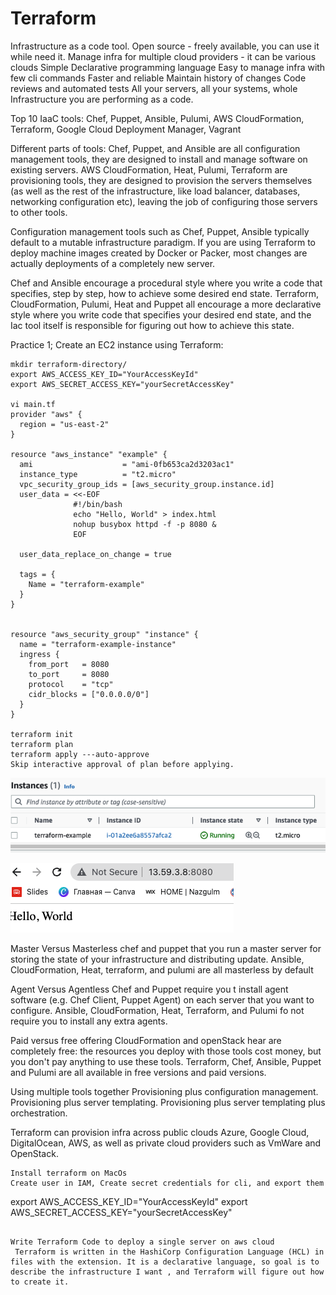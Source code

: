 # Terraform

Infrastructure as a code tool.
Open source - freely available, you can use it while need it.
Manage infra for multiple cloud providers - it can be various clouds
Simple
Declarative programming language
Easy to manage infra with few cli commands
Faster and reliable
Maintain history of changes
Code reviews and automated tests
All your servers, all your systems, whole Infrastructure you are performing as a code.

Top 10 IaaC tools:
Chef, Puppet, Ansible, Pulumi, AWS CloudFormation, Terraform, Google Cloud Deployment Manager, Vagrant

Different parts of tools:
Chef, Puppet, and Ansible are all configuration management tools, they are designed to install and manage software on existing servers. AWS CloudFormation, Heat, Pulumi, Terraform are provisioning tools, they are designed to provision the servers themselves (as well as the rest of the infrastructure, like load balancer, databases, networking configuration etc), leaving the job of configuring those servers to other tools.

Configuration management tools such as Chef, Puppet, Ansible typically default to a mutable infrastructure paradigm. If you are using Terraform to deploy machine images created by Docker or Packer, most changes are actually deployments of a completely new server.

Chef and Ansible encourage a procedural style where you write a code that specifies, step by step, how to achieve some desired end state. Terraform, CloudFormation, Pulumi, Heat and Puppet all encourage a more declarative style where you write code that specifies your desired end state, and the Iac tool itself is responsible for figuring out how to achieve this state.

Practice 1; Create an EC2 instance using Terraform:

```
mkdir terraform-directory/
export AWS_ACCESS_KEY_ID="YourAccessKeyId"
export AWS_SECRET_ACCESS_KEY="yourSecretAccessKey"

vi main.tf
provider "aws" {
  region = "us-east-2"
}

resource "aws_instance" "example" {
  ami                    = "ami-0fb653ca2d3203ac1"
  instance_type          = "t2.micro"
  vpc_security_group_ids = [aws_security_group.instance.id]
  user_data = <<-EOF
              #!/bin/bash
              echo "Hello, World" > index.html
              nohup busybox httpd -f -p 8080 &
              EOF

  user_data_replace_on_change = true

  tags = {
    Name = "terraform-example"
  }
}


resource "aws_security_group" "instance" {
  name = "terraform-example-instance"
  ingress {
    from_port   = 8080
    to_port     = 8080
    protocol    = "tcp"
    cidr_blocks = ["0.0.0.0/0"]
  }
}

terraform init
terraform plan
terraform apply ---auto-approve          
Skip interactive approval of plan before applying.
```

![ec2](ec2.png)

![website](hello.png)

Master Versus Masterless
chef and puppet that you run a master server for storing the state of your infrastructure and distributing update. Ansible, CloudFormation, Heat, terraform, and pulumi are all masterless by default

Agent Versus Agentless
Chef and Puppet require you t install agent software (e.g. Chef Client, Puppet Agent) on each server that you want to configure.
Ansible, CloudFormation, Heat, Terraform, and Pulumi fo not require you to install any extra agents.

Paid versus free offering
CloudFormation and openStack hear are completely free: the resources you deploy with those tools cost money, but you don't pay anything to use these tools. Terraform, Chef, Ansible, Puppet and Pulumi are all available in free versions and paid versions.

Using multiple tools together
Provisioning plus configuration management.
Provisioning plus server templating.
Provisioning plus server templating plus orchestration.

Terraform can provision infra across public clouds Azure, Google Cloud, DigitalOcean, AWS, as well as private cloud providers such as VmWare and OpenStack.

```
Install terraform on MacOs
Create user in IAM, Create secret credentials for cli, and export them

```

export AWS_ACCESS_KEY_ID="YourAccessKeyId"
export AWS_SECRET_ACCESS_KEY="yourSecretAccessKey"

```

Write Terraform Code to deploy a single server on aws cloud
 Terraform is written in the HashiCorp Configuration Language (HCL) in files with the extension. It is a declarative language, so goal is to describe the infrastructure I want , and Terraform will figure out how to create it.
